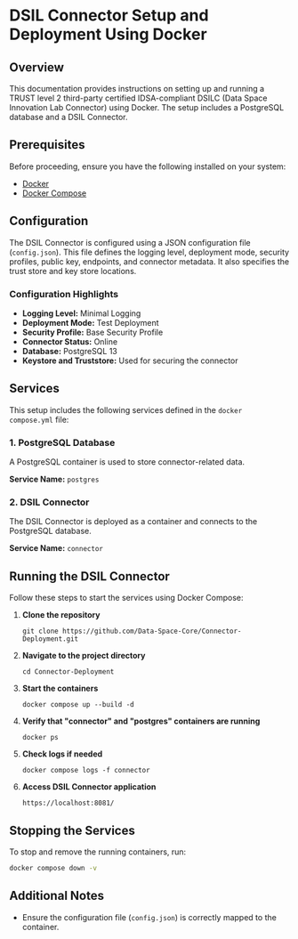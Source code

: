 # DSIL Connector Setup and Deployment Using Docker

## Overview
This documentation provides instructions on setting up and running a TRUST level 2 third-party certified IDSA-compliant DSILC (Data Space Innovation Lab Connector) using Docker. The setup includes a PostgreSQL database and a DSIL Connector.

## Prerequisites
Before proceeding, ensure you have the following installed on your system:

- [Docker](https://www.docker.com/)
- [Docker Compose](https://docs.docker.com/compose/)

## Configuration
The DSIL Connector is configured using a JSON configuration file (`config.json`). This file defines the logging level, deployment mode, security profiles, public key, endpoints, and connector metadata. It also specifies the trust store and key store locations.

### Configuration Highlights
- **Logging Level:** Minimal Logging
- **Deployment Mode:** Test Deployment
- **Security Profile:** Base Security Profile
- **Connector Status:** Online
- **Database:** PostgreSQL 13
- **Keystore and Truststore:** Used for securing the connector

## Services
This setup includes the following services defined in the `docker compose.yml` file:

### 1. PostgreSQL Database
A PostgreSQL container is used to store connector-related data.

**Service Name:** `postgres`

### 2. DSIL Connector
The DSIL Connector is deployed as a container and connects to the PostgreSQL database.

**Service Name:** `connector`

## Running the DSIL Connector
Follow these steps to start the services using Docker Compose:

1. **Clone the repository**
   ```
   git clone https://github.com/Data-Space-Core/Connector-Deployment.git
   ```
   
2. **Navigate to the project directory**
   ```
   cd Connector-Deployment
   ```
3. **Start the containers**
   ```
   docker compose up --build -d
   ```
4. **Verify that "connector" and "postgres" containers are running**
   ```
   docker ps
   ```
5. **Check logs if needed**
   ```
   docker compose logs -f connector
   ```
6. **Access DSIL Connector application**
   ```
   https://localhost:8081/
   ```

## Stopping the Services
To stop and remove the running containers, run:
```sh
docker compose down -v
```

## Additional Notes
- Ensure the configuration file (`config.json`) is correctly mapped to the container.

